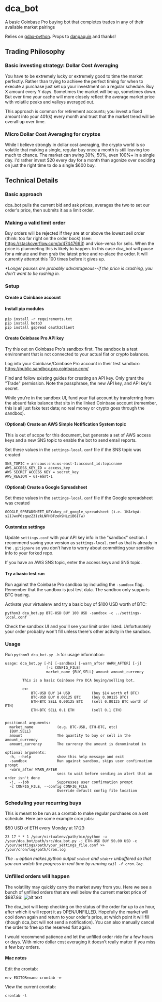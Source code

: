 # dca_bot
A basic Coinbase Pro buying bot that completes trades in any of their available market pairings

Relies on [gdax-python](https://github.com/danpaquin/gdax-python). Props to [danpaquin](https://github.com/danpaquin) and thanks!

## Trading Philosophy
### Basic investing strategy: Dollar Cost Averaging
You have to be extremely lucky or extremely good to time the market perfectly. Rather than trying to achieve the perfect timing for when to execute a purchase just set up your investment on a regular schedule. Buy X amount every Y days. Sometimes the market will be up, sometimes down. But over time your cache will more closely reflect the average market price with volatile peaks and valleys averaged out.

This approach is common for retirement accounts; you invest a fixed amount into your 401(k) every month and trust that the market trend will be overall up over time.

### Micro Dollar Cost Averaging for cryptos
While I believe strongly in dollar cost averaging, the crypto world is so volatile that making a single, regular buy once a month is still leaving too much to chance. The market can swing 30%, 50%, even 100%+ in a single day. I'd rather invest $20 every day for a month than agonize over deciding on just the right time to do a single $600 buy.

## Technical Details
### Basic approach
dca_bot pulls the current bid and ask prices, averages the two to set our order's price, then submits it as a limit order.

### Making a valid limit order
Buy orders will be rejected if they are at or above the lowest sell order (think: too far right on the order book) (see: https://stackoverflow.com/a/47447663) and vice-versa for sells. When the price is plummeting this is likely to happen. In this case dca_bot will pause for a minute and then grab the latest price and re-place the order. It will currently attempt this 100 times before it gives up.

_*Longer pauses are probably advantageous--if the price is crashing, you don't want to be rushing in._

### Setup
#### Create a Coinbase account

#### Install pip modules
```
pip install -r requirements.txt
pip install boto3
pip install gspread oauth2client
```

#### Create Coinbase Pro API key
Try this out on Coinbase Pro's sandbox first. The sandbox is a test environment that is not connected to your actual fiat or crypto balances.

Log into your Coinbase/Coinbase Pro account in their test sandbox:
https://public.sandbox.pro.coinbase.com/

Find and follow existing guides for creating an API key. Only grant the "Trade" permission. Note the passphrase, the new API key, and API key's secret.

While you're in the sandbox UI, fund your fiat account by transferring from the absurd fake balance that sits in the linked Coinbase account (remember, this is all just fake test data; no real money or crypto goes through the sandbox).

#### (Optional) Create an AWS Simple Notification System topic
This is out of scope for this document, but generate a set of AWS access keys and a new SNS topic to enable the bot to send email reports.

Set these values in the `settings-local.conf` file if the SNS topic was created

```
SNS_TOPIC = arn:aws:sns:us-east-1:account_id:topicname
AWS_ACCESS_KEY_ID = access_key
AWS_SECRET_ACCESS_KEY = secret_key
AWS_REGION = us-east-1
```
#### (Optional) Create a Google Spreadsheet

Set these values in the `settings-local.conf` file if the Google spreadsheet was created

```
GOOGLE_SPREADSHEET_KEY=key_of_google_spreadsheet (i.e. 1KArbyA-s2IJwxP6zqazZ3IzkLNFHBFzek9HLziB6ITw)
```

#### Customize settings
Update ```settings.conf``` with your API key info in the "sandbox" section. I recommend saving your version as ```settings-local.conf``` as that is already in the ```.gitignore``` so you don't have to worry about committing your sensitive info to your forked repo.

If you have an AWS SNS topic, enter the access keys and SNS topic.

#### Try a basic test run
Run against the Coinbase Pro sandbox by including the ```-sandbox``` flag. Remember that the sandbox is just test data. The sandbox only supports BTC trading.

Activate your virtualenv and try a basic buy of $100 USD worth of BTC:
```
python3 dca_bot.py BTC-USD BUY 100 USD -sandbox -c ../settings-local.conf
```

Check the sandbox UI and you'll see your limit order listed. Unfortunately your order probably won't fill unless there's other activity in the sandbox.

### Usage
Run ```python3 dca_bot.py -h``` for usage information:

```
usage: dca_bot.py [-h] [-sandbox] [-warn_after WARN_AFTER] [-j]
                   [-c CONFIG_FILE]
                   market_name {BUY,SELL} amount amount_currency

        This is a basic Coinbase Pro DCA buying/selling bot.

        ex:
            BTC-USD BUY 14 USD          (buy $14 worth of BTC)
            BTC-USD BUY 0.00125 BTC     (buy 0.00125 BTC)
            ETH-BTC SELL 0.00125 BTC    (sell 0.00125 BTC worth of ETH)
            ETH-BTC SELL 0.1 ETH        (sell 0.1 ETH)
    

positional arguments:
  market_name           (e.g. BTC-USD, ETH-BTC, etc)
  {BUY,SELL}
  amount                The quantity to buy or sell in the amount_currency
  amount_currency       The currency the amount is denominated in

optional arguments:
  -h, --help            show this help message and exit
  -sandbox              Run against sandbox, skips user confirmation prompt
  -warn_after WARN_AFTER
                        secs to wait before sending an alert that an order isn't done
  -j, --job             Suppresses user confirmation prompt
  -c CONFIG_FILE, --config CONFIG_FILE
                        Override default config file location
```

### Scheduling your recurring buys
This is meant to be run as a crontab to make regular purchases on a set schedule. Here are some example cron jobs:

$50 USD of ETH every Monday at 17:23:
```
23 17 * * 1 /your/virtualenv/path/bin/python -u /your/dca_bot/path/src/dca_bot.py -j ETH-USD BUY 50.00 USD -c /your/settings/path/your_settings_file.conf >> /your/cron/log/path/cron.log
```
*The ```-u``` option makes python output ```stdout``` and ```stderr``` unbuffered so that you can watch the progress in real time by running ```tail -f cron.log```.*

### Unfilled orders will happen
The volatility may quickly carry the market away from you. Here we see a bunch of unfilled orders that are well below the current market price of $887.86:
![alt text](https://github.com/kdmukai/dca_bot/blob/master/docs/img/gdax_unfilled_orders.png "Unfilled dca_bot orders")

The dca_bot will keep checking on the status of the order for up to an hour, after which it will report it as OPEN/UNFILLED. Hopefully the market will cool down again and return to your order's price, at which point it will fill (though dca_bot will not send a notification). You can also manually cancel the order to free up the reserved fiat again. 

I would recommend patience and let the unfilled order ride for a few hours or days. With micro dollar cost averaging it doesn't really matter if you miss a few buy orders.

#### Mac notes
Edit the crontab:
```
env EDITOR=nano crontab -e
```

View the current crontab:
```
crontab -l
```
